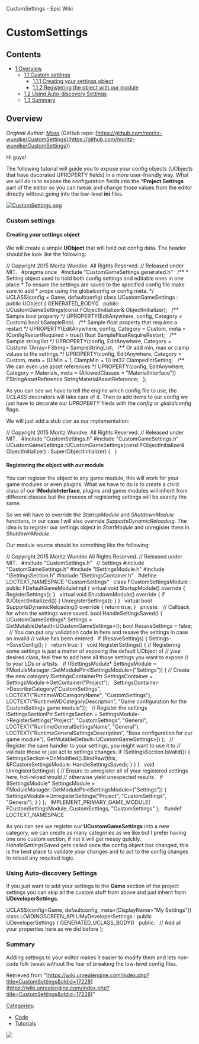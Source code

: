 CustomSettings - Epic Wiki                    

CustomSettings
==============

Contents
--------

*   [1 Overview](#Overview)
    *   [1.1 Custom settings](#Custom_settings)
        *   [1.1.1 Creating your settings object](#Creating_your_settings_object)
        *   [1.1.2 Registering the object with our module](#Registering_the_object_with_our_module)
    *   [1.2 Using Auto-discovery Settings](#Using_Auto-discovery_Settings)
    *   [1.3 Summary](#Summary)

Overview
--------

_Original Author:_ [Moss](/User:Moss "User:Moss") (GitHub repo: [https://github.com/moritz-wundke/CustomSettings](https://github.com/moritz-wundke/CustomSettings))

Hi guys!

The following tutorial will guide you to expose your config objects (UObjects that have decorated UPROPERTY fields) in a more user-friendly way. What we will do is to expose the configuration fields into the \***Project Settings** part of the editor so you can tweak and change those values from the editor directly without going into the low-level **ini** files.

[![CustomSettings.png](https://d26ilriwvtzlb.cloudfront.net/0/0f/CustomSettings.png)](/File:CustomSettings.png)

### Custom settings

#### Creating your settings object

We will create a simple **UObject** that will hold out config data. The header should be look like the following:

// Copyright 2015 Moritz Wundke. All Rights Reserved.
// Released under MIT.
 
#pragma once
 
#include "CustomGameSettings.generated.h"
 
/\*\*
 \* Setting object used to hold both config settings and editable ones in one place
 \* To ensure the settings are saved to the specified config file make sure to add
 \* props using the globalconfig or config meta.
 \*/
UCLASS(config \= Game, defaultconfig)
class UCustomGameSettings : public UObject
{
	GENERATED\_BODY()
 
public:
	UCustomGameSettings(const FObjectInitializer& ObjectInitializer);
 
	/\*\* Sample bool property \*/
	UPROPERTY(EditAnywhere, config, Category \= Custom)
	bool bSampleBool;
 
	/\*\* Sample float property that requires a restart \*/
	UPROPERTY(EditAnywhere, config, Category \= Custom, meta \= (ConfigRestartRequired \= true))
	float SampleFloatRequireRestart;
 
	/\*\* Sample string list \*/
	UPROPERTY(config, EditAnywhere, Category \= Custom)
	TArray<FString\> SampleStringList;
 
	/\*\* Or add min, max or clamp values to the settings \*/
	UPROPERTY(config, EditAnywhere, Category \= Custom, meta \= (UIMin \= 1, ClampMin \= 1))
	int32 ClampedIntSetting;
 
	/\*\* We can even use asset references \*/
	UPROPERTY(config, EditAnywhere, Category \= Materials, meta \= (AllowedClasses \= "MaterialInterface"))
	FStringAssetReference StringMaterialAssetReference;
 
};

As you can see we have to tell the engine which config file to use, the _UCLASS_ decorators will take care of it. Then to add items to our config we just have to decorate our _UPROPERTY_ fileds with the _config_ or _globalconfig_ flags.

We will just add a stub ctor as our implementation:

// Copyright 2015 Moritz Wundke. All Rights Reserved.
// Released under MIT.
 
#include "CustomSettings.h"
#include "CustomGameSettings.h"
 
UCustomGameSettings::UCustomGameSettings(const FObjectInitializer& ObjectInitializer) : Super(ObjectInitializer)
{
 
}

#### Registering the object with our module

You can register the object to any game module, this will work for your game modules or even plugins. What we have to do is to create a child class of our **IModuleInterface**, plugins and game modules will inherit from different classes but the process of registering settings will be exactly the same.

So we will have to override the _StartupModule_ and _ShutdownModule_ functions, in our case I will also override _SupportsDynamicReloading_. The idea is to register our settings object in _StartModule_ and unregister them in _ShutdownModule_.

Our module source should be something like the following:

// Copyright 2015 Moritz Wundke.All Rights Reserved.
// Released under MIT.
 
#include "CustomSettings.h"
 
// Settings
#include "CustomGameSettings.h"
#include "ISettingsModule.h"
#include "ISettingsSection.h"
#include "ISettingsContainer.h"
 
#define LOCTEXT\_NAMESPACE "CustomSettings"
 
class FCustomSettingsModule : public FDefaultGameModuleImpl
{
	virtual void StartupModule() override
	{
		RegisterSettings();
	}
 
	virtual void ShutdownModule() override
	{
		if (UObjectInitialized())
		{
			UnregisterSettings();
		}
	}
 
	virtual bool SupportsDynamicReloading() override
	{
		return true;
	}
 
private:
 
	// Callback for when the settings were saved.
	bool HandleSettingsSaved()
	{
		UCustomGameSettings\* Settings \= GetMutableDefault<UCustomGameSettings\>();
		bool ResaveSettings \= false;
 
		// You can put any validation code in here and resave the settings in case an invalid
		// value has been entered
 
		if (ResaveSettings)
		{
			Settings\-\>SaveConfig();
		}
 
		return true;
	}
 
	void RegisterSettings()
	{
		// Registering some settings is just a matter of exposing the default UObject of
		// your desired class, feel free to add here all those settings you want to expose
		// to your LDs or artists.
 
		if (ISettingsModule\* SettingsModule \= FModuleManager::GetModulePtr<ISettingsModule\>("Settings"))
		{
			// Create the new category
			ISettingsContainerPtr SettingsContainer \= SettingsModule\-\>GetContainer("Project");
 
			SettingsContainer\-\>DescribeCategory("CustomSettings",
				LOCTEXT("RuntimeWDCategoryName", "CustomSettings"),
				LOCTEXT("RuntimeWDCategoryDescription", "Game configuration for the CustomSettings game module"));
 
			// Register the settings
			ISettingsSectionPtr SettingsSection \= SettingsModule\-\>RegisterSettings("Project", "CustomSettings", "General",
				LOCTEXT("RuntimeGeneralSettingsName", "General"),
				LOCTEXT("RuntimeGeneralSettingsDescription", "Base configuration for our game module"),
				GetMutableDefault<UCustomGameSettings\>()
				);
 
			// Register the save handler to your settings, you might want to use it to
			// validate those or just act to settings changes.
			if (SettingsSection.IsValid())
			{
				SettingsSection\-\>OnModified().BindRaw(this, &FCustomSettingsModule::HandleSettingsSaved);
			}
		}
	}
 
	void UnregisterSettings()
	{
		// Ensure to unregister all of your registered settings here, hot-reload would
		// otherwise yield unexpected results.
 
		if (ISettingsModule\* SettingsModule \= FModuleManager::GetModulePtr<ISettingsModule\>("Settings"))
		{
			SettingsModule\-\>UnregisterSettings("Project", "CustomSettings", "General");
		}
	}
};
 
IMPLEMENT\_PRIMARY\_GAME\_MODULE( FCustomSettingsModule, CustomSettings, "CustomSettings" );
 
#undef LOCTEXT\_NAMESPACE

As you can see we register our **UCustomGameSettings** into a new category, we can create as many categories as we like but I prefer having one one custom section, if not it will get messy quickly. _HandleSettingsSaved_ gets called once the config object has changed, this is the best place to validate your changes and to act to the config changes to reload any required logic.

### Using Auto-discovery Settings

If you just want to add your settings to the **Game** section of the project settings you can skip all the custom stuff from above and just inherit from **UDeveloperSettings**.

UCLASS(config\=Game, defaultconfig, meta\=(DisplayName\="My Settings"))
class LOADINGSCREEN\_API UMyDeveloperSettings : public UDeveloperSettings
{
    GENERATED\_UCLASS\_BODY()
 
public:
 
    // Add all your properties here as we did before
};

### Summary

Adding settings to your editor makes it easier to modify them and lets non-code folk tweak without the fear of breaking the low-level config files.

Retrieved from "[https://wiki.unrealengine.com/index.php?title=CustomSettings&oldid=17228](https://wiki.unrealengine.com/index.php?title=CustomSettings&oldid=17228)"

[Categories](/Special:Categories "Special:Categories"):

*   [Code](/Category:Code "Category:Code")
*   [Tutorials](/Category:Tutorials "Category:Tutorials")

  ![](https://tracking.unrealengine.com/track.png)